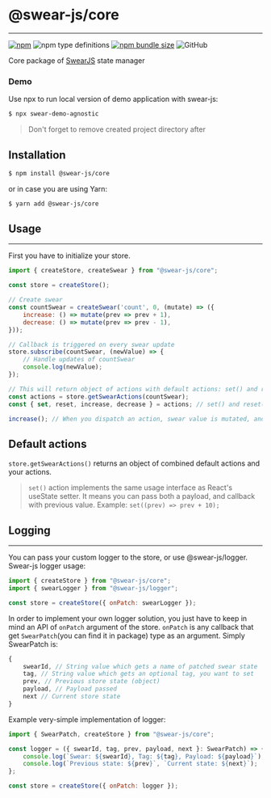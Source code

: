 # @swear-js/core
___
[![npm](https://img.shields.io/npm/v/@swear-js/core?style=flat-square)](https://www.npmjs.com/package/@swear-js/core)
![npm type definitions](https://img.shields.io/npm/types/@swear-js/core?style=flat-square)
[![npm bundle size](https://img.shields.io/bundlephobia/minzip/@swear-js/core?style=flat-square)](https://bundlephobia.com/result?p=@swear-js/core)
![GitHub](https://img.shields.io/github/license/soundsnick/swear-js?style=flat-square)

Core package of [SwearJS](https://github.com/soundsnick/swear-js) state manager

### Demo
Use npx to run local version of demo application with swear-js:
```bash
$ npx swear-demo-agnostic
```
> Don't forget to remove created project directory after

## Installation
```bash
$ npm install @swear-js/core
```

or in case you are using Yarn:
```bash
$ yarn add @swear-js/core
```

## Usage
___
First you have to initialize your store.

```javascript
import { createStore, createSwear } from "@swear-js/core";

const store = createStore();

// Create swear
const countSwear = createSwear('count', 0, (mutate) => ({
    increase: () => mutate(prev => prev + 1),
    decrease: () => mutate(prev => prev - 1),
}));

// Callback is triggered on every swear update
store.subscribe(countSwear, (newValue) => {
    // Handle updates of countSwear
    console.log(newValue);
});

// This will return object of actions with default actions: set() and reset(), and your own defined actions.
const actions = store.getSwearActions(countSwear);
const { set, reset, increase, decrease } = actions; // set() and reset() are default actions

increase(); // When you dispatch an action, swear value is mutated, and subscribtion callback is triggered.
```

## Default actions
`store.getSwearActions()` returns an object of combined default actions and your actions.
> `set()` action implements the same usage interface as React's useState setter. It means you can pass both a payload, and callback with previous value.
> Example: `set((prev) => prev + 10);`

## Logging
___
You can pass your custom logger to the store, or use @swear-js/logger.
Swear-js logger usage:

```javascript
import { createStore } from "@swear-js/core";
import { swearLogger } from "@swear-js/logger";

const store = createStore({ onPatch: swearLogger });
```

In order to implement your own logger solution, you just have to keep in mind an API of `onPatch` argument of the store.
`onPatch` is any callback that get `SwearPatch`(you can find it in package) type as an argument.
Simply SwearPatch is:
```javascript
{
    swearId, // String value which gets a name of patched swear state
    tag, // String value which gets an optional tag, you want to set
    prev, // Previous store state (object)
    payload, // Payload passed
    next // Current store state
}
```
Example very-simple implementation of logger:

```javascript
import { SwearPatch, createStore } from "@swear-js/core";

const logger = ({ swearId, tag, prev, payload, next }: SwearPatch) => {
    console.log(`Swear: ${swearId}, Tag: ${tag}, Payload: ${payload}`);
    console.log(`Previous state: ${prev}`, `Current state: ${next}`);
};

const store = createStore({ onPatch: logger });
```
